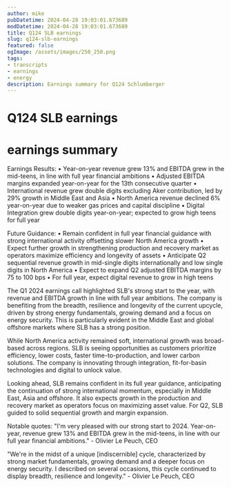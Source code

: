 ```yaml
---
author: mike
pubDatetime: 2024-04-28 19:03:01.673689
modDatetime: 2024-04-28 19:03:01.673689
title: Q124 SLB earnings
slug: q124-slb-earnings
featured: false
ogImage: /assets/images/250_250.png
tags:
- transcripts
- earnings
- energy
description: Earnings summary for Q124 Schlumberger
---
```

# Q124 SLB earnings

# earnings summary
Earnings Results:
• Year-on-year revenue grew 13% and EBITDA grew in the mid-teens, in line with full year financial ambitions
• Adjusted EBITDA margins expanded year-on-year for the 13th consecutive quarter
• International revenue grew double digits excluding Aker contribution, led by 29% growth in Middle East and Asia 
• North America revenue declined 6% year-on-year due to weaker gas prices and capital discipline
• Digital Integration grew double digits year-on-year; expected to grow high teens for full year

Future Guidance:
• Remain confident in full year financial guidance with strong international activity offsetting slower North America growth
• Expect further growth in strengthening production and recovery market as operators maximize efficiency and longevity of assets
• Anticipate Q2 sequential revenue growth in mid-single digits internationally and low single digits in North America
• Expect to expand Q2 adjusted EBITDA margins by 75 to 100 bps
• For full year, expect digital revenue to grow in high teens

The Q1 2024 earnings call highlighted SLB's strong start to the year, with revenue and EBITDA growth in line with full year ambitions. The company is benefiting from the breadth, resilience and longevity of the current upcycle, driven by strong energy fundamentals, growing demand and a focus on energy security. This is particularly evident in the Middle East and global offshore markets where SLB has a strong position. 

While North America activity remained soft, international growth was broad-based across regions. SLB is seeing opportunities as customers prioritize efficiency, lower costs, faster time-to-production, and lower carbon solutions. The company is innovating through integration, fit-for-basin technologies and digital to unlock value.

Looking ahead, SLB remains confident in its full year guidance, anticipating the continuation of strong international momentum, especially in Middle East, Asia and offshore. It also expects growth in the production and recovery market as operators focus on maximizing asset value. For Q2, SLB guided to solid sequential growth and margin expansion.

Notable quotes:
"I'm very pleased with our strong start to 2024. Year-on-year, revenue grew 13% and EBITDA grew in the mid-teens, in line with our full year financial ambitions." - Olivier Le Peuch, CEO

"We're in the midst of a unique [indiscernible] cycle, characterized by strong market fundamentals, growing demand and a deeper focus on energy security. I described on several occasions, this cycle continued to display breadth, resilience and longevity." - Olivier Le Peuch, CEO